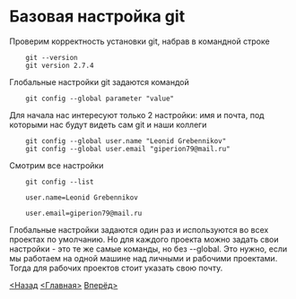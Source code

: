 # Базовая настройка git
Проверим корректность установки git, набрав в командной строке
```bash=
    git --version 
    git version 2.7.4
```

Глобальные настройки git задаются командой

```bash=
    git config --global parameter "value"
```

Для начала нас интересуют только 2 настройки: имя и почта, под которыми нас будут видеть сам git и наши коллеги

```bash=
    git config --global user.name "Leonid Grebennikov"
    git config --global user.email "giperion79@mail.ru"
```

Смотрим все настройки
```bash=
    git config --list

    user.name=Leonid Grebennikov

    user.email=giperion79@mail.ru
 ```

Глобальные настройки задаются один раз и используются во всех проектах по умолчанию. Но для каждого проекта можно задать свои настройки - это те же самые команды, но без --global. Это нужно, если мы работаем на одной машине над личными и рабочими проектами. Тогда для рабочих проектов стоит указать свою почту.




[<Назад](./../Pages/3.md)  [<Главная>](./../readme.md)   [Вперёд>](./Pages/../init.md)

